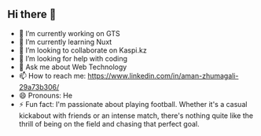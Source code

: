 ## Hi there 👋

- 🔭 I’m currently working on GTS
- 🌱 I’m currently learning Nuxt
- 👯 I’m looking to collaborate on Kaspi.kz
- 🤔 I’m looking for help with coding
- 💬 Ask me about Web Technology
- 📫 How to reach me: https://www.linkedin.com/in/aman-zhumagali-29a73b306/
- 😄 Pronouns: He
- ⚡ Fun fact: I'm passionate about playing football. Whether it's a casual kickabout with friends or an intense match, there's nothing quite like the thrill of being on the field and chasing that perfect goal.
